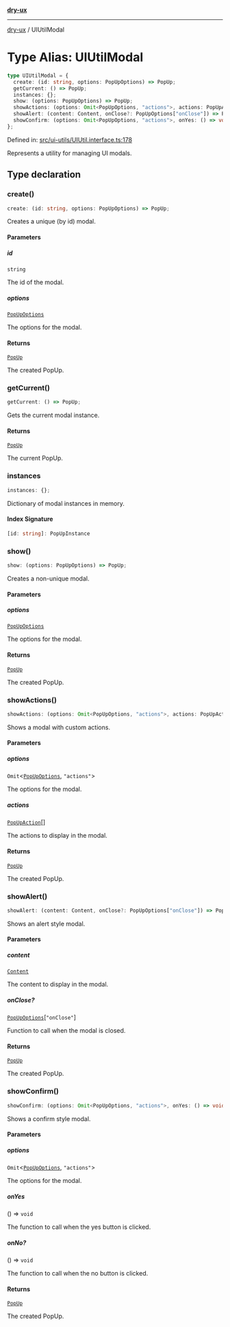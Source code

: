 [**dry-ux**](../README.md)

***

[dry-ux](../README.md) / UIUtilModal

# Type Alias: UIUtilModal

```ts
type UIUtilModal = {
  create: (id: string, options: PopUpOptions) => PopUp;
  getCurrent: () => PopUp;
  instances: {};
  show: (options: PopUpOptions) => PopUp;
  showActions: (options: Omit<PopUpOptions, "actions">, actions: PopUpAction[]) => PopUp;
  showAlert: (content: Content, onClose?: PopUpOptions["onClose"]) => PopUp;
  showConfirm: (options: Omit<PopUpOptions, "actions">, onYes: () => void, onNo?: () => void) => PopUp;
};
```

Defined in: [src/ui-utils/UIUtil.interface.ts:178](https://github.com/navedr/dry-ux/blob/709faf84d0a46bbe07884742afd585685ac19a7a/src/ui-utils/UIUtil.interface.ts#L178)

Represents a utility for managing UI modals.

## Type declaration

### create()

```ts
create: (id: string, options: PopUpOptions) => PopUp;
```

Creates a unique (by id) modal.

#### Parameters

##### id

`string`

The id of the modal.

##### options

[`PopUpOptions`](PopUpOptions.md)

The options for the modal.

#### Returns

[`PopUp`](PopUp.md)

The created PopUp.

### getCurrent()

```ts
getCurrent: () => PopUp;
```

Gets the current modal instance.

#### Returns

[`PopUp`](PopUp.md)

The current PopUp.

### instances

```ts
instances: {};
```

Dictionary of modal instances in memory.

#### Index Signature

```ts
[id: string]: PopUpInstance
```

### show()

```ts
show: (options: PopUpOptions) => PopUp;
```

Creates a non-unique modal.

#### Parameters

##### options

[`PopUpOptions`](PopUpOptions.md)

The options for the modal.

#### Returns

[`PopUp`](PopUp.md)

The created PopUp.

### showActions()

```ts
showActions: (options: Omit<PopUpOptions, "actions">, actions: PopUpAction[]) => PopUp;
```

Shows a modal with custom actions.

#### Parameters

##### options

`Omit`\<[`PopUpOptions`](PopUpOptions.md), `"actions"`\>

The options for the modal.

##### actions

[`PopUpAction`](PopUpAction.md)[]

The actions to display in the modal.

#### Returns

[`PopUp`](PopUp.md)

The created PopUp.

### showAlert()

```ts
showAlert: (content: Content, onClose?: PopUpOptions["onClose"]) => PopUp;
```

Shows an alert style modal.

#### Parameters

##### content

[`Content`](Content.md)

The content to display in the modal.

##### onClose?

[`PopUpOptions`](PopUpOptions.md)\[`"onClose"`\]

Function to call when the modal is closed.

#### Returns

[`PopUp`](PopUp.md)

The created PopUp.

### showConfirm()

```ts
showConfirm: (options: Omit<PopUpOptions, "actions">, onYes: () => void, onNo?: () => void) => PopUp;
```

Shows a confirm style modal.

#### Parameters

##### options

`Omit`\<[`PopUpOptions`](PopUpOptions.md), `"actions"`\>

The options for the modal.

##### onYes

() => `void`

The function to call when the yes button is clicked.

##### onNo?

() => `void`

The function to call when the no button is clicked.

#### Returns

[`PopUp`](PopUp.md)

The created PopUp.
